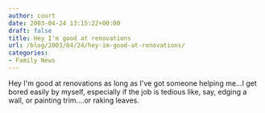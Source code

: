 ```yaml
---
author: court
date: 2003-04-24 13:15:22+00:00
draft: false
title: Hey I'm good at renovations
url: /blog/2003/04/24/hey-im-good-at-renovations/
categories:
- Family News
---
```


Hey I'm good at renovations as long as I've got someone helping me...I get bored easily by myself, especially if the job is tedious like, say, edging a wall, or painting trim....or raking leaves.
